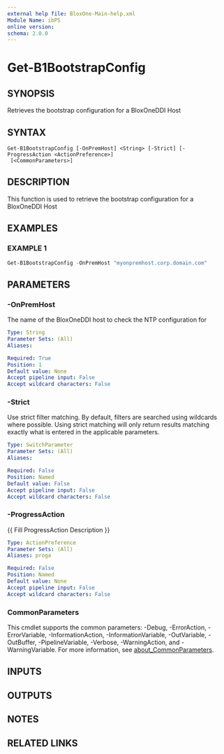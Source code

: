 ```yaml
---
external help file: BloxOne-Main-help.xml
Module Name: ibPS
online version:
schema: 2.0.0
---
```


# Get-B1BootstrapConfig

## SYNOPSIS
Retrieves the bootstrap configuration for a BloxOneDDI Host

## SYNTAX

```
Get-B1BootstrapConfig [-OnPremHost] <String> [-Strict] [-ProgressAction <ActionPreference>]
 [<CommonParameters>]
```

## DESCRIPTION
This function is used to retrieve the bootstrap configuration for a BloxOneDDI Host

## EXAMPLES

### EXAMPLE 1
```powershell
Get-B1BootstrapConfig -OnPremHost "myonpremhost.corp.domain.com"
```

## PARAMETERS

### -OnPremHost
The name of the BloxOneDDI host to check the NTP configuration for

```yaml
Type: String
Parameter Sets: (All)
Aliases:

Required: True
Position: 1
Default value: None
Accept pipeline input: False
Accept wildcard characters: False
```

### -Strict
Use strict filter matching.
By default, filters are searched using wildcards where possible.
Using strict matching will only return results matching exactly what is entered in the applicable parameters.

```yaml
Type: SwitchParameter
Parameter Sets: (All)
Aliases:

Required: False
Position: Named
Default value: False
Accept pipeline input: False
Accept wildcard characters: False
```

### -ProgressAction
{{ Fill ProgressAction Description }}

```yaml
Type: ActionPreference
Parameter Sets: (All)
Aliases: proga

Required: False
Position: Named
Default value: None
Accept pipeline input: False
Accept wildcard characters: False
```

### CommonParameters
This cmdlet supports the common parameters: -Debug, -ErrorAction, -ErrorVariable, -InformationAction, -InformationVariable, -OutVariable, -OutBuffer, -PipelineVariable, -Verbose, -WarningAction, and -WarningVariable. For more information, see [about_CommonParameters](http://go.microsoft.com/fwlink/?LinkID=113216).

## INPUTS

## OUTPUTS

## NOTES

## RELATED LINKS
